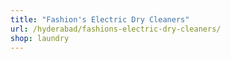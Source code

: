 ```yaml
---
title: "Fashion's Electric Dry Cleaners"
url: /hyderabad/fashions-electric-dry-cleaners/
shop: laundry
---
```

